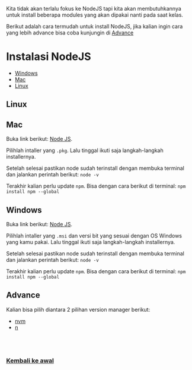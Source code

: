 Kita tidak akan terlalu fokus ke NodeJS tapi kita akan membutuhkannya untuk install beberapa modules yang akan dipakai nanti pada saat kelas.

Berikut adalah cara termudah untuk install NodeJS, jika kalian ingin cara yang lebih advance bisa coba kunjungin di [Advance](#Advance)

# Instalasi NodeJS

- [Windows](#windows)
- [Mac](#mac)
- [Linux](#linux)

## Linux


## Mac

Buka link berikut: [Node JS](https://nodejs.org/en/download/).

Pilihlah intaller yang `.pkg`.
Lalu tinggal ikuti saja langkah-langkah installernya.

Setelah selesai pastikan node sudah terinstall dengan membuka terminal dan jalankan perintah berikut:
`node -v`

Terakhir kalian perlu update `npm`. Bisa dengan cara berikut di terminal:
`npm install npm --global`

## Windows

Buka link berikut: [Node JS](https://nodejs.org/en/download/).

Pilihlah intaller yang `.msi` dan versi bit yang sesuai dengan OS Windows yang kamu pakai.
Lalu tinggal ikuti saja langkah-langkah installernya.

Setelah selesai pastikan node sudah terinstall dengan membuka terminal dan jalankan perintah berikut:
`node -v`

Terakhir kalian perlu update `npm`. Bisa dengan cara berikut di terminal:
`npm install npm --global`


## Advance
Kalian bisa pilih diantara 2 pilihan version manager berikut:
- [nvm](https://github.com/creationix/nvm)
- [n](https://github.com/tj/n)

<br>
<br>

### [Kembali ke awal](README.md)
